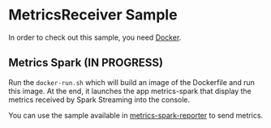 MetricsReceiver Sample
=============

In order to check out this sample, you need [Docker](https://www.docker.com/).

## Metrics Spark (IN PROGRESS)

Run the `docker-run.sh` which will build an image of the Dockerfile and run this image.
At the end, it launches the app metrics-spark that display the metrics received by Spark Streaming into the console.

You can use the sample available in [metrics-spark-reporter](https://github.com/ippontech/metrics-spark-reporter) to send metrics.
